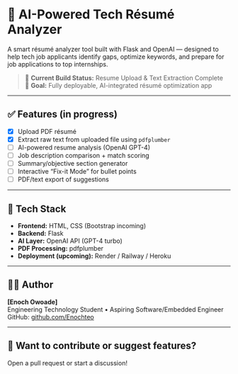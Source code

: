 # 🧠 AI-Powered Tech Résumé Analyzer

A smart résumé analyzer tool built with Flask and OpenAI — designed to help tech job applicants identify gaps, optimize keywords, and prepare for job applications to top internships.

> 🔨 **Current Build Status:** Resume Upload & Text Extraction Complete  
> 🚀 **Goal:** Fully deployable, AI-integrated résumé optimization app 

---
## ✅ Features (in progress)

- [x] Upload PDF résumé
- [x] Extract raw text from uploaded file using `pdfplumber`
- [ ] AI-powered resume analysis (OpenAI GPT-4)
- [ ] Job description comparison + match scoring
- [ ] Summary/objective section generator
- [ ] Interactive “Fix-it Mode” for bullet points
- [ ] PDF/text export of suggestions

---
## 🧪 Tech Stack

- **Frontend:** HTML, CSS (Bootstrap incoming)
- **Backend:** Flask
- **AI Layer:** OpenAI API (GPT-4 turbo)
- **PDF Processing:** pdfplumber
- **Deployment (upcoming):** Render / Railway / Heroku

---
## 🧑‍💻 Author

**[Enoch Owoade]**  
Engineering Technology Student • Aspiring Software/Embedded Engineer  
GitHub: [github.com/Enochteo](https://github.com/Enochteo)

---

## 💬 Want to contribute or suggest features?

Open a pull request or start a discussion!
